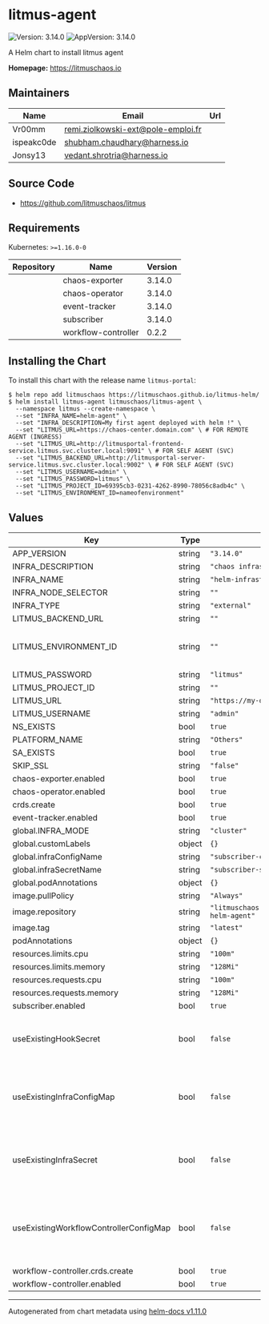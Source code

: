 # litmus-agent

![Version: 3.14.0](https://img.shields.io/badge/Version-3.14.0-informational?style=flat-square) ![AppVersion: 3.14.0](https://img.shields.io/badge/AppVersion-3.14.0-informational?style=flat-square)

A Helm chart to install litmus agent

**Homepage:** <https://litmuschaos.io>

## Maintainers

| Name | Email | Url |
| ---- | ------ | --- |
| Vr00mm | <remi.ziolkowski-ext@pole-emploi.fr> |  |
| ispeakc0de | <shubham.chaudhary@harness.io> |  |
| Jonsy13 | <vedant.shrotria@harness.io> |  |

## Source Code

* <https://github.com/litmuschaos/litmus>

## Requirements

Kubernetes: `>=1.16.0-0`

| Repository | Name | Version |
|------------|------|---------|
|  | chaos-exporter | 3.14.0 |
|  | chaos-operator | 3.14.0 |
|  | event-tracker | 3.14.0 |
|  | subscriber | 3.14.0 |
|  | workflow-controller | 0.2.2 |

## Installing the Chart

To install this chart with the release name `litmus-portal`:

```console
$ helm repo add litmuschaos https://litmuschaos.github.io/litmus-helm/
$ helm install litmus-agent litmuschaos/litmus-agent \
  --namespace litmus --create-namespace \
  --set "INFRA_NAME=helm-agent" \
  --set "INFRA_DESCRIPTION=My first agent deployed with helm !" \
  --set "LITMUS_URL=https://chaos-center.domain.com" \ # FOR REMOTE AGENT (INGRESS)
  --set "LITMUS_URL=http://litmusportal-frontend-service.litmus.svc.cluster.local:9091" \ # FOR SELF AGENT (SVC)
  --set "LITMUS_BACKEND_URL=http://litmusportal-server-service.litmus.svc.cluster.local:9002" \ # FOR SELF AGENT (SVC)
  --set "LITMUS_USERNAME=admin" \
  --set "LITMUS_PASSWORD=litmus" \
  --set "LITMUS_PROJECT_ID=69395cb3-0231-4262-8990-78056c8adb4c" \
  --set "LITMUS_ENVIRONMENT_ID=nameofenvironment"
```

## Values

| Key | Type | Default | Description |
|-----|------|---------|-------------|
| APP_VERSION | string | `"3.14.0"` |  |
| INFRA_DESCRIPTION | string | `"chaos infrastructure deployed with helm"` |  |
| INFRA_NAME | string | `"helm-infrastructure"` |  |
| INFRA_NODE_SELECTOR | string | `""` |  |
| INFRA_TYPE | string | `"external"` |  |
| LITMUS_BACKEND_URL | string | `""` |  |
| LITMUS_ENVIRONMENT_ID | string | `""` | ID of the litmus environment where the infrastructure will be added |
| LITMUS_PASSWORD | string | `"litmus"` |  |
| LITMUS_PROJECT_ID | string | `""` |  |
| LITMUS_URL | string | `"https://my-domain.com"` |  |
| LITMUS_USERNAME | string | `"admin"` |  |
| NS_EXISTS | bool | `true` |  |
| PLATFORM_NAME | string | `"Others"` |  |
| SA_EXISTS | bool | `true` |  |
| SKIP_SSL | string | `"false"` |  |
| chaos-exporter.enabled | bool | `true` |  |
| chaos-operator.enabled | bool | `true` |  |
| crds.create | bool | `true` |  |
| event-tracker.enabled | bool | `true` |  |
| global.INFRA_MODE | string | `"cluster"` |  |
| global.customLabels | object | `{}` |  |
| global.infraConfigName | string | `"subscriber-config"` |  |
| global.infraSecretName | string | `"subscriber-secret"` |  |
| global.podAnnotations | object | `{}` |  |
| image.pullPolicy | string | `"Always"` |  |
| image.repository | string | `"litmuschaos.docker.scarf.sh/litmuschaos/litmus-helm-agent"` |  |
| image.tag | string | `"latest"` |  |
| podAnnotations | object | `{}` |  |
| resources.limits.cpu | string | `"100m"` |  |
| resources.limits.memory | string | `"128Mi"` |  |
| resources.requests.cpu | string | `"100m"` |  |
| resources.requests.memory | string | `"128Mi"` |  |
| subscriber.enabled | bool | `true` |  |
| useExistingHookSecret | bool | `false` | Use an existing hook Secret instead of creating one with the chart, ref. to templates/secret.yaml |
| useExistingInfraConfigMap | bool | `false` | Use an existing infra ConfigMap instead of creating one with the chart, ref. to templates/infra-config-map.yaml |
| useExistingInfraSecret | bool | `false` | Use an existing infra Secret instead of creating one with the chart, ref. to templates/infra-secret.yaml |
| useExistingWorkflowControllerConfigMap | bool | `false` | Use an existing infra ConfigMap instead of creating one with the chart, ref. to templates/infra-config-map-workflow.yaml |
| workflow-controller.crds.create | bool | `true` |  |
| workflow-controller.enabled | bool | `true` |  |

----------------------------------------------
Autogenerated from chart metadata using [helm-docs v1.11.0](https://github.com/norwoodj/helm-docs/releases/v1.11.0)
